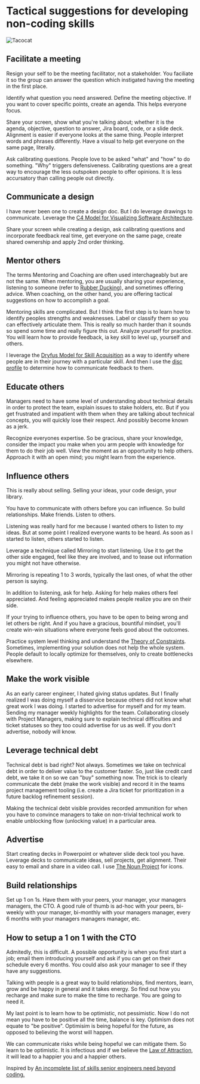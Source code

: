 # Tactical suggestions for developing non-coding skills

<img class="full-width" src="../../imgs/tacocat.jpeg" alt="Tacocat" />

## Facilitate a meeting

Resign your self to be the meeting facilitator, not a stakeholder. You faciliate it so the group can answer the question which instigated having the meeting in the first place.

Identify what question you need answered. Define the meeting objective. If you want to cover specific points, create an agenda. This helps everyone focus.

Share your screen, show what you're talking about; whether it is the agenda, objective, question to answer, Jira board, code, or a slide deck. Alignment is easier if everyone looks at the same thing. People interpret words and phrases differently. Have a visual to help get everyone on the same page, literally.

Ask calibrating questions. People love to be asked "what" and "how" to do something. "Why" triggers defensiveness. Calibrating questions are a great way to encourage the less outspoken people to offer opinions. It is less accursatory than calling people out directly.

## Communicate a design

I have never been one to create a design doc. But I do leverage drawings to communicate. Leverage the [C4 Model for Visualizing Software Architecture](https://c4model.com).

Share your screen while creating a design, ask calibrating questions and incorporate feedback real time, get everyone on the same page, create shared ownership and apply 2nd order thinking.

## Mentor others

The terms Mentoring and Coaching are often used interchageably but are not the same. When mentoring, you are usually sharing your experience, listening to someone (refer to [Rubber Ducking](https://en.wikipedia.org/wiki/Rubber_duck_debugging)), and sometimes offering advice. When coaching, on the other hand, you are offering tactical suggestions on how to accomplish a goal.

Mentoring skills are complicated. But I think the first step is to learn how to identify peoples strengths and weaknesses. Label or classify them so you can effectively articulate them. This is really so much harder than it sounds so spend some time and really figure this out. Analyze yourself for practice. You will learn how to provide feedback, ia key skill to level up, yourself and others.

I leverage the [Dryfus Model for Skill Acquisition](https://en.wikipedia.org/wiki/Dreyfus_model_of_skill_acquisition) as a way to identify where people are in their journey with a particular skill. And then I use the [disc profile](https://www.discprofile.com) to determine how to communicate feedback to them.

## Educate others

Managers need to have some level of understanding about technical details in order to protect the team, explain issues to stake holders, etc. But if you get frustrated and impatient with them when they are talking about technical concepts, you will quickly lose their respect. And possibly become known as a jerk.

Recognize everyones expertise. So be gracious, share your knowledge, consider the impact you make when you arm people with knowledge for them to do their job well. View the moment as an opportunity to help others. Approach it with an open mind; you might learn from the experience.

## Influence others

This is really about selling. Selling your ideas, your code design, your library.

You have to communicate with others before you can influence. So build relationships. Make friends. Listen to others.

Listening was really hard for me because I wanted others to listen to *my* ideas. But at some point I realized everyone wants to be heard. As soon as I started to listen, others started to listen.

Leverage a technique called Mirroring to start listening. Use it to get the other side engaged, feel like they are involved, and to tease out information you might not have otherwise.

Mirroring is repeating 1 to 3 words, typically the last ones, of what the other person is saying.

In addition to listening, ask for help. Asking for help makes others feel appreciated. And feeling appreciated makes people realize you are on their side.

If your trying to influence others, you have to be open to being wrong and let others be right. And if you have a gracious, bountiful mindset, you'll create win-win situations where everyone feels good about the outcomes.

Practice system level thinking and understand the [Theory of Constraints](https://en.wikipedia.org/wiki/Theory_of_constraints). Sometimes, implementing your solution does not help the whole system. People default to locally optimize for themselves, only to create bottlenecks elsewhere.

## Make the work visible

As an early career engineer, I hated giving status updates. But I finally realized I was doing myself a disservice because others did not know what great work I was doing. I started to advertise for myself and for my team. Sending my manager weekly highlights for the team. Collaborating closely with Project Managers, making sure to explain technical difficulties and ticket statuses so they too could advertise for us as well. If you don't advertise, nobody will know.

## Leverage technical debt

Technical debt is bad right? Not always. Sometimes we take on technical debt in order to deliver value to the customer faster. So, just like credit card debt, we take it on so we can "buy" something now. The trick is to clearly communicate the debt (make the work visible) and record it in the teams project management tooling (i.e. create a Jira ticket for prioritization in a future backlog refinement session).

Making the technical debt visible provides recorded ammunition for when you have to convince managers to take on non-trivial technical work to enable unblocking flow (unlocking value) in a particular area.

## Advertise

Start creating decks in Powerpoint or whatever slide deck tool you have. Leverage decks to communicate ideas, sell projects, get alignment. Their easy to email and share in a video call. I use [The Noun Project](https://thenounproject.com) for icons.

## Build relationships

Set up 1 on 1s. Have them with your peers, your manager, your managers managers, the CTO. A good rule of thumb is ad-hoc with your peers, bi-weekly with your manager, bi-monthly with your managers manager, every 6 months with your managers managers manager, etc.

## How to setup a 1 on 1 with the CTO

Admitedly, this is difficult. A possible opportunity is when you first start a job; email them introducing yourself and ask if you can get on their schedule every 6 months. You could also ask your manager to see if they have any suggestions.

Talking with people is a great way to build relationships, find mentors, learn, grow and be happy in general and it takes energy. So find out how you recharge and make sure to make the time to recharge. You are going to need it.

My last point is to learn how to be optimistic, not pessimistic. Now I do not mean you have to be positive all the time, balance is key. Optimism does not equate to "be positive". Optimisim is being hopeful for the future, as opposed to believing the worst will happen.

We can communicate risks while being hopeful we can mitigate them. So learn to be optimistic. It is infectious and if we believe the [Law of Attraction](https://en.wikipedia.org/wiki/Law_of_attraction_(New_Thought)), it will lead to a happier you and a happier others.

Inspired by [An incomplete list of skills senior engineers need beyond coding.](https://skamille.medium.com/an-incomplete-list-of-skills-senior-engineers-need-beyond-coding-8ed4a521b29f)

<script server>
    export default {
        layout: './layouts/post.html',
        image: '',
        title: 'Tactical suggestions for developing non-coding skills',
        excerpt: 'As software engineers, we focus our time and attention on learning how to write flexible software; one aspect to building great systems. We often neglect non-coding, communication aspects of building great systems.',
        shouldPublish: true,
        published: new Date('2021-06-13T20:00:00.000Z'),
        image: '/imgs/tacocat.jpeg',
        tags: ['skills'],
        uri: '/blog/2021/senior-engineer-skills.html'
    }
</script>